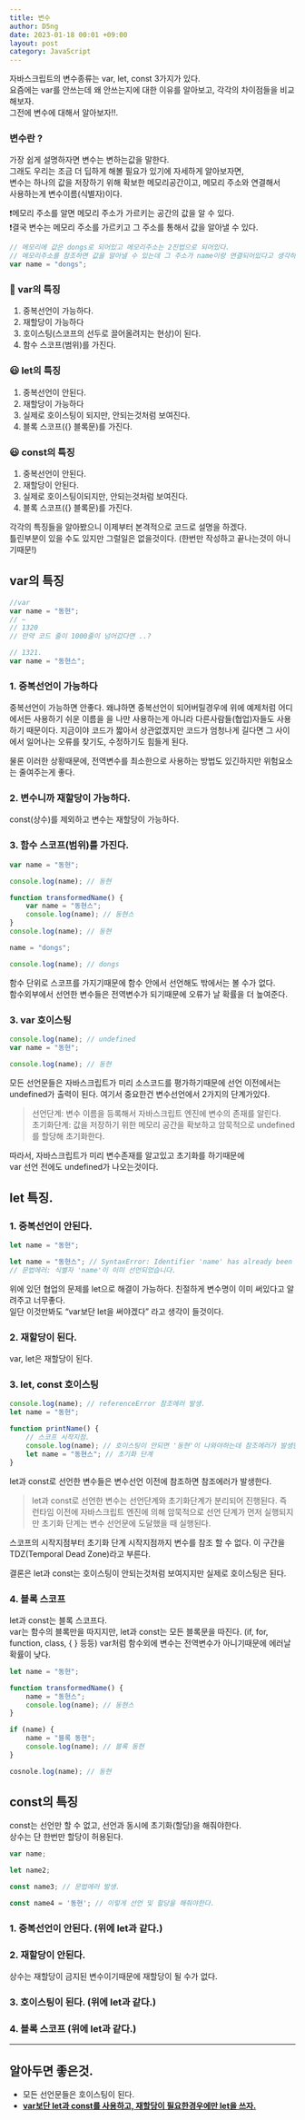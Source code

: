 ```yaml
---
title: 변수
author: D5ng
date: 2023-01-18 00:01 +09:00
layout: post
category: JavaScript
---
```


자바스크립트의 변수종류는 var, let, const 3가지가 있다.  
요즘에는 var를 안쓰는데 왜 안쓰는지에 대한 이유를 알아보고, 각각의 차이점들을 비교해보자.  
그전에 변수에 대해서 알아보자!!.

### 변수란 ?

가장 쉽게 설명하자면 변수는 변하는값을 말한다.  
그래도 우리는 조금 더 딥하게 해볼 필요가 있기에 자세하게 알아보자면,  
변수는 하나의 값을 저장하기 위해 확보한 메모리공간이고, 메모리 주소와 연결해서  
사용하는게 변수이름(식별자)이다.

❗️메모리 주소를 알면 메모리 주소가 가르키는 공간의 값을 알 수 있다.  
❗️결국 변수는 메모리 주소를 가르키고 그 주소를 통해서 값을 알아낼 수 있다.

```js
// 메모리에 값은 dongs로 되어있고 메모리주소는 2진법으로 되어있다.
// 메모리주소를 참조하면 값을 알아낼 수 있는데 그 주소가 name이랑 연결되어있다고 생각하면 좋다.
var name = "dongs";
```

### 🙁 var의 특징

1. 중복선언이 가능하다.
2. 재할당이 가능하다
3. 호이스팅(스코프의 선두로 끌어올려지는 현상)이 된다.
4. 함수 스코프(범위)를 가진다.

### 😃 let의 특징

1. 중복선언이 안된다.
2. 재할당이 가능하다
3. 실제로 호이스팅이 되지만, 안되는것처럼 보여진다.
4. 블록 스코프({} 블록문)를 가진다.

### 😃 const의 특징

1. 중복선언이 안된다.
2. 재할당이 안된다.
3. 실제로 호이스팅이되지만, 안되는것처럼 보여진다.
4. 블록 스코프({} 블록문)를 가진다.

각각의 특징들을 알아봤으니 이제부터 본격적으로 코드로 설명을 하겠다.  
틀린부분이 있을 수도 있지만 그럴일은 없을것이다. (한번만 작성하고 끝나는것이 아니기때문!)

## var의 특징

```js
//var
var name = "동현";
// ~
// 1320
// 만약 코드 줄이 1000줄이 넘어갔다면 ..?

// 1321.
var name = "동현스";
```

### 1. 중복선언이 가능하다

중복선언이 가능하면 안좋다. 왜냐하면 중복선언이 되어버릴경우에 위에 예제처럼 어디에서든 사용하기 쉬운 이름을 을 나만 사용하는게 아니라 다른사람들(협업)자들도 사용하기 때문이다. 지금이야 코드가 짧아서 상관없겠지만 코드가 엄청나게 길다면 그 사이에서 일어나는 오류를 찾기도, 수정하기도 힘들게 된다.

물론 이러한 상황때문에, 전역변수를 최소한으로 사용하는 방법도 있긴하지만 위험요소는 줄여주는게 좋다.

### 2. 변수니까 재할당이 가능하다.

const(상수)를 제외하고 변수는 재할당이 가능하다.

### 3. 함수 스코프(범위)를 가진다.

```js
var name = "동현";

console.log(name); // 동현

function transformedName() {
	var name = "동현스";
	console.log(name); // 동현스
}
console.log(name); // 동현

name = "dongs";

console.log(name); // dongs
```

함수 단위로 스코프를 가지기때문에 함수 안에서 선언해도 밖에서는 볼 수가 없다.  
함수외부에서 선언한 변수들은 전역변수가 되기때문에 오류가 날 확률을 더 높여준다.

### 3. var 호이스팅

```js
console.log(name); // undefined
var name = "동현";

console.log(name); // 동현
```

모든 선언문들은 자바스크립트가 미리 소스코드를 평가하기때문에 선언 이전에서는 undefined가 출력이 된다.
여기서 중요한건 변수선언에서 2가지의 단계가있다.

> 선언단계: <span class="bg_strong">변수 이름을 등록해서 자바스크립트 엔진에 변수의 존재를 알린다.</span>  
> 초기화단계: <span class="bg_strong">값을 저장하기 위한 메모리 공간을 확보하고 암묵적으로 undefined를 할당해 초기화한다.</span>

따라서, 자바스크립트가 미리 변수존재를 알고있고 초기화를 하기때문에  
var 선언 전에도 undefined가 나오는것이다.

## let 특징.

### 1. 중복선언이 안된다.

```js
let name = "동현";

let name = "동현스"; // SyntaxError: Identifier 'name' has already been declared
// 문법에러: 식별자 'name'이 이미 선언되었습니다.
```

위에 있던 협업의 문제를 let으로 해결이 가능하다. 친절하게 변수명이 이미 써있다고 알려주고 너무좋다.  
일단 이것만봐도 “var보단 let을 써야겠다” 라고 생각이 들것이다.

### 2. 재할당이 된다.

var, let은 재할당이 된다.

### 3. let, const 호이스팅

```js
console.log(name); // referenceError 참조에러 발생.
let name = "동현";

function printName() {
	// 스코프 시작지점.
	console.log(name); // 호이스팅이 안되면 '동현'이 나와야하는데 참조에러가 발생한다.
	let name = "동현스"; // 초기화 단계
}
```

let과 const로 선언한 변수들은 변수선언 이전에 참조하면 참조에러가 발생한다.

> let과 const로 선언한 변수는 선언단계와 초기화단계가 분리되어 진행된다. 즉 런타임 이전에 자바스크립트 엔진에 의해 암묵적으로 선언 단계가 먼저 실행되지만 초기화 단계는 변수 선언문에 도달했을 때 실행된다.

스코프의 시작지점부터 초기화 단계 시작지점까지 변수를 참조 할 수 없다. 이 구간을 TDZ(Temporal Dead Zone)라고 부른다.

<span class="bg_strong">결론은 let과 const는 호이스팅이 안되는것처럼 보여지지만 실제로 호이스팅은 된다.</span>

### 4. 블록 스코프

let과 const는 블록 스코프다.  
var는 함수의 블록만을 따지지만, let과 const는 모든 블록문을 따진다. (if, for, function, class, { } 등등)
var처럼 함수외에 변수는 전역변수가 아니기때문에 에러날 확률이 낮다.

```js
let name = "동현";

function transformedName() {
	name = "동현스";
	console.log(name); // 동현스
}

if (name) {
	name = "블록 동현";
	console.log(name); // 블록 동현
}

cosnole.log(name); // 동현
```

## const의 특징

const는 선언만 할 수 없고, 선언과 동시에 초기화(할당)을 해줘야한다.  
상수는 단 한번만 할당이 허용된다.

```js
var name;

let name2;

const name3; // 문법에러 발생.

const name4 = '동현'; // 이렇게 선언 및 할당을 해줘야한다.
```

### 1. 중복선언이 안된다. (위에 let과 같다.)

### 2. 재할당이 안된다.

상수는 재할당이 금지된 변수이기때문에 재할당이 될 수가 없다.

### 3. 호이스팅이 된다. (위에 let과 같다.)

### 4. 블록 스코프 (위에 let과 같다.)

<hr />

## 알아두면 좋은것.

- 모든 선언문들은 호이스팅이 된다.
- <strong><u>var보단 let과 const를 사용하고, 재할당이 필요한경우에만 let을 쓰자.</u></strong>
